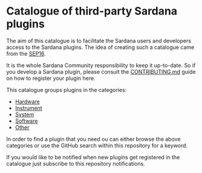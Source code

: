 # Catalogue of third-party Sardana plugins

The aim of this catalogue is to facilitate the Sardana users and
developers access to the Sardana plugins. The idea of creating such a
catalogue came from the [SEP16](https://github.com/reszelaz/sardana/blob/sep16/doc/source/sep/SEP16.md).

It is the whole Sardana Community responsibility to keep it up-to-date. So 
if you develop a Sardana plugin, please consult the [CONTRIBUTING.md](CONTRIBUTING.md) guide on
how to register your plugin here.

This catalogue groups plugins in the categories:

* [Hardware](hardware.md)
* [Instrument](instrument.md)
* [System](system.md)
* [Software](software.md)
* [Other](other.md)

In order to find a plugin that you need ou can either browse the above
categories or use the GitHub search within this repository for a keyword.

If you would like to be notified when new plugins get registered in the
catalogue just subscribe to this repository notifications.
